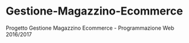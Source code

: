 # Gestione-Magazzino-Ecommerce
Progetto Gestione Magazzino Ecommerce - Programmazione Web 2016/2017
